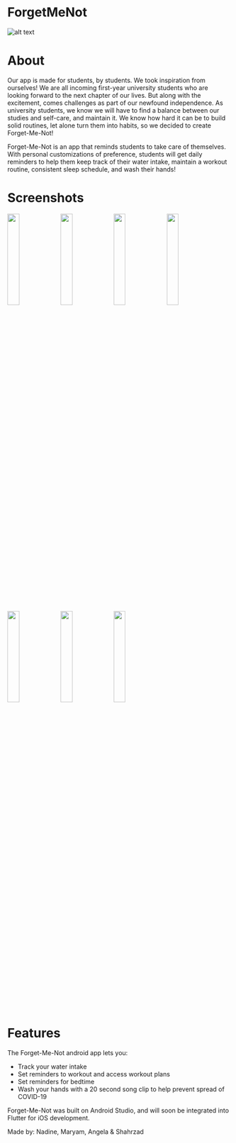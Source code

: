 # ForgetMeNot 
![alt text](https://github.com/nadinepi/ForgetMeNot/blob/master/app/src/main/res/drawable-xxhdpi/rsz_finallogo9.png?raw=true)

# About

Our app is made for students, by students. We took inspiration from ourselves! 
We are all incoming first-year university students who are looking forward to the next chapter of our lives. 
But along with the excitement, comes challenges as part of our newfound independence. 
As university students, we know we will have to find a balance between our studies and self-care, and maintain it. 
We know how hard it can be to build solid routines, let alone turn them into habits, so we decided to create Forget-Me-Not!

Forget-Me-Not is an app that reminds students to take care of themselves. 
With personal customizations of preference, students will get daily reminders to help them keep track of their water intake, 
maintain a workout routine, consistent sleep schedule, and wash their hands!

# Screenshots

<img src="https://user-images.githubusercontent.com/47422637/85245979-3b475700-b417-11ea-9b12-8ffb2006961b.png" width="23%"> <img src="https://user-images.githubusercontent.com/47422637/85246182-eeb04b80-b417-11ea-9cc6-56b43268831e.png" width=23%> <img src="https://user-images.githubusercontent.com/47422637/85246274-32a35080-b418-11ea-98d2-5428625caaba.png" width=23%> <img src="https://user-images.githubusercontent.com/47422637/85246309-4cdd2e80-b418-11ea-84cd-d2f66ccd71e6.png" width=23%> <img src="https://user-images.githubusercontent.com/47422637/85246579-00462300-b419-11ea-883d-ba115d553fa6.png" width=23%> <img src="https://user-images.githubusercontent.com/47422637/85246344-641c1c00-b418-11ea-8649-3e50a16db6b5.png" width=23%> <img src="https://user-images.githubusercontent.com/47422637/85246383-76965580-b418-11ea-9782-10736ddd17e5.png" width=23%>

# Features

The Forget-Me-Not android app lets you:

* Track your water intake
* Set reminders to workout and access workout plans
* Set reminders for bedtime
* Wash your hands with a 20 second song clip to help prevent spread of COVID-19
	
Forget-Me-Not was built on Android Studio, and will soon be integrated into Flutter for iOS development.

Made by: Nadine, Maryam, Angela & Shahrzad
